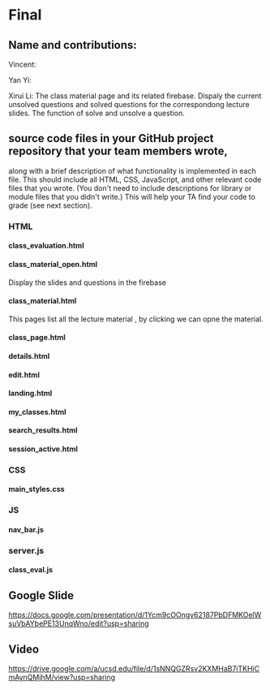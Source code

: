 # Final 
## Name and contributions:
Vincent:

Yan Yi:

Xirui Li: The class material page and its related firebase. Dispaly the current unsolved questions and solved questions for the correspondong lecture slides. The function of solve and unsolve a question.   


## source code files in your GitHub project repository that your team members wrote, 
along with a brief description of what functionality is implemented in each file. 
This should include all HTML, CSS, JavaScript, and other relevant code files that you wrote.
(You don't need to include descriptions for library or module files that you didn't write.) 
This will help your TA find your code to grade (see next section).

### HTML

#### class_evaluation.html 

#### class_material_open.html 
Display the slides and questions in the firebase 

#### class_material.html
This pages list all the lecture material , by clicking we can opne the material.

#### class_page.html

#### details.html

#### edit.html

#### landing.html

#### my_classes.html

#### search_results.html

#### session_active.html

### CSS

#### main_styles.css


### JS

#### nav_bar.js

### server.js

#### class_eval.js



## Google Slide 
https://docs.google.com/presentation/d/1Ycm9cOOngv62187PbDFMKOelWsuVbAYbePE13UnqWno/edit?usp=sharing

## Video
https://drive.google.com/a/ucsd.edu/file/d/1sNNQGZRsv2KXMHaB7jTKHiCmAynQMjhM/view?usp=sharing
